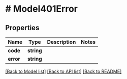 # # Model401Error

## Properties

Name | Type | Description | Notes
------------ | ------------- | ------------- | -------------
**code** | **string** |  |
**error** | **string** |  |

[[Back to Model list]](../../README.md#models) [[Back to API list]](../../README.md#endpoints) [[Back to README]](../../README.md)
